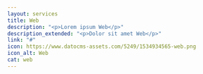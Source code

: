 ```yaml
---
layout: services
title: Web
description: "<p>Lorem ipsum Web</p>"
description_extended: "<p>Dolor sit amet Web</p>"
link: "#"
icon: https://www.datocms-assets.com/5249/1534934565-web.png
icon_alt: Web
cat: web
---
```


